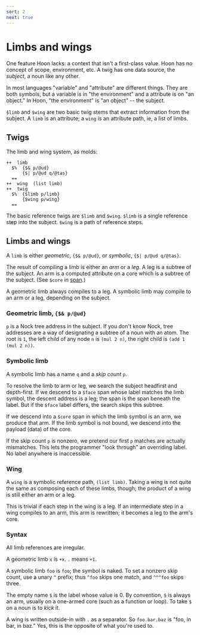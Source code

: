 ```yaml
---
sort: 2
next: true
---
```


# Limbs and wings

One feature Hoon lacks: a context that isn't a first-class value.
Hoon has no concept of scope, environment, etc.  A twig has one
data source, the *subject*, a noun like any other.

In most languages "variable" and "attribute" are different
things.  They are both symbols, but a variable is in "the
environment" and a attribute is on "an object."  In Hoon, "the
environment" is "an object" -- the subject.

`$limb` and `$wing` are two basic twig stems that extract
information from the subject.  A `limb` is an attribute; a `wing`
is an attribute path, ie, a list of limbs.

## Twigs

The limb and wing system, as molds:

```
++  limb  
  $%  {$& p/@ud}
      {$| p/@ud q/@tas}
  ==
++  wing  (list limb)
++  twig  
  $%  {$limb p/limb}
      {$wing p/wing}
  ==
```

The basic reference twigs are `$limb` and `$wing`.  `$limb`
is a single reference step into the subject.  `$wing` is a path
of reference steps.

## Limbs and wings

A `limb` is either *geometric*, `{$& p/@ud}`, or *symbolic*, 
`{$| p/@ud q/@tas}`. 

The result of compiling a limb is either an *arm* or a *leg*.  A
leg is a subtree of the subject.  An arm is a computed attribute
on a core which is a subtree of the subject.  (See `$core` in 
[span](../span).)

A geometric limb always compiles to a leg.  A symbolic limb may
compile to an arm or a leg, depending on the subject.

### Geometric limb, `{$& p/@ud}`

`p` is a Nock tree address in the subject.  If you don't know
Nock, tree addresses are a way of designating a subtree of a noun
with an atom.  The root is `1`, the left child of any node `n` is
`(mul 2 n)`, the right child is `(add 1 (mul 2 n))`.

### Symbolic limb

A symbolic limb has a name `q` and a *skip count* `p`.

To resolve the limb to arm or leg, we search the subject
headfirst and depth-first.  If we descend to a `$face` span whose
label matches the limb symbol, the descent address is a leg; the
span is the span beneath the label.  But if the `$face` label
differs, the search skips this subtree.

If we descend into a `$core` span in which the limb symbol is an
arm, we produce that arm.  If the limb symbol is not bound, we
descend into the payload (data) of the core.

If the skip count `p` is nonzero, we pretend our first `p`
matches are actually mismatches.  This lets the programmer "look
through" an overriding label.  No label anywhere is inaccessible.

### Wing

A `wing` is a symbolic reference path, `(list limb)`.  Taking a
wing is not quite the same as composing each of these limbs,
though; the product of a wing is still either an arm or a leg.

This is trivial if each step in the wing is a leg.  If an
intermediate step in a wing compiles to an arm, this arm is
rewritten; it becomes a leg to the arm's core.

### Syntax

All limb references are irregular.

A geometric limb `x` is `+x`.  `.` means `+1`.

A symbolic limb `foo` is `foo`; the symbol is naked.  To set a
nonzero skip count, use a unary `^` prefix; thus `^foo` skips one
match, and `^^^foo` skips three.

The empty name `$` is the label whose value is 0.  By convention,
`$` is always an arm, usually on a one-armed core (such as a
function or loop).  To take `$` on a noun is to *kick* it. 

A wing is written outside-in with `.` as a separator.  So
`foo.bar.baz` is "foo, in bar, in baz."  Yes, this is the
opposite of what you're used to.
